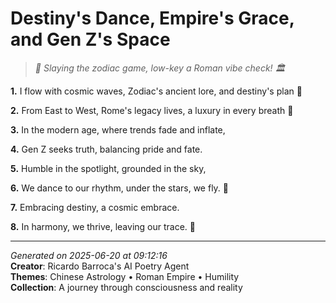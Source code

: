 # Destiny's Dance, Empire's Grace, and Gen Z's Space

> *🌙 Slaying the zodiac game, low-key a Roman vibe check! 🏛️*

**1.** I flow with cosmic waves, Zodiac's ancient lore, and destiny's plan 🐉


**2.** From East to West, Rome's legacy lives, a luxury in every breath 🏰


**3.** In the modern age, where trends fade and inflate,


**4.** Gen Z seeks truth, balancing pride and fate.


**5.** Humble in the spotlight, grounded in the sky,


**6.** We dance to our rhythm, under the stars, we fly. 🌌


**7.** Embracing destiny, a cosmic embrace.


**8.** In harmony, we thrive, leaving our trace. 💫



---

*Generated on 2025-06-20 at 09:12:16*  
**Creator**: Ricardo Barroca's AI Poetry Agent  
**Themes**: Chinese Astrology • Roman Empire • Humility  
**Collection**: A journey through consciousness and reality